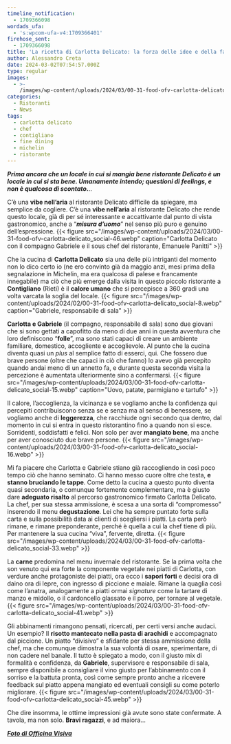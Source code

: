 ```yaml
---
timeline_notification:
  - 1709366098
wordads_ufa:
  - 's:wpcom-ufa-v4:1709366401'
firehose_sent:
  - 1709366098
title: 'La ricetta di Carlotta Delicato: la forza delle idee e della famiglia'
author: Alessandro Creta
date: 2024-03-02T07:54:57.000Z
type: regular
images:
  - >-
    /images/wp-content/uploads/2024/03/00-31-food-ofv-carlotta-delicato_social-37.webp
categories:
  - Ristoranti
  - News
tags:
  - carlotta delicato
  - chef
  - contigliano
  - fine dining
  - michelin
  - ristorante
---
```


***Prima ancora che un locale in cui si mangia bene ristorante Delicato è un locale in cui si sta bene. Umanamente intendo; questioni di feelings, e non è qualcosa di scontato.***..

C’è una **vibe nell’aria** al ristorante Delicato difficile da spiegare, ma semplice da cogliere. C’è una **vibe nell’aria** al ristorante Delicato che rende questo locale, già di per sé interessante e accattivante dal punto di vista gastronomico, anche a “***misura d’uomo***” nel senso più puro e genuino dell’espressione.
{{\< figure src="/images/wp-content/uploads/2024/03/00-31-food-ofv-carlotta-delicato\_social-46.webp" caption="Carlotta Delicato con il compagno Gabriele e il sous chef del ristorante, Emanuele Panitti" >}}

Che la cucina di **Carlotta Delicato** sia una delle più intriganti del momento non lo dico certo io (ne ero convinto già da maggio anzi, mesi prima della segnalazione in Michelin, ma era qualcosa di palese e francamente innegabile) ma ciò che più emerge dalla visita in questo piccolo ristorante a **Contigliano** (Rieti) è il **calore umano** che si percepisce a 360 gradi una volta varcata la soglia del locale.
{{\< figure src="/images/wp-content/uploads/2024/02/00-31-food-ofv-carlotta-delicato\_social-8.webp" caption="Gabriele, responsabile di sala" >}}

**Carlotta e Gabriele** (il compagno, responsabile di sala) sono due giovani che si sono gettati a capofitto da meno di due anni in questa avventura che loro definiscono “**folle**”, ma sono stati capaci di creare un ambiente familiare, domestico, accogliente e accoglievole. Al punto che la cucina diventa quasi un *plus* al semplice fatto di esserci, qui. Che fossero due brave persone (oltre che capaci in ciò che fanno) lo avevo già percepito quando andai meno di un annetto fa, e durante questa seconda visita la percezione è aumentata ulteriormente sino a confermarsi.
{{\< figure src="/images/wp-content/uploads/2024/03/00-31-food-ofv-carlotta-delicato\_social-15.webp" caption="Uovo, patate, parmigiano e tartufo" >}}

Il calore, l’accoglienza, la vicinanza e se vogliamo anche la confidenza qui percepiti contribuiscono senza se e senza ma al senso di benessere, se vogliamo anche di **leggerezza**, che racchiude ogni secondo qua dentro, dal momento in cui si entra in questo ristorantino fino a quando non si esce. Sorridenti, soddisfatti e felici. Non solo per aver **mangiato bene**, ma anche per aver conosciuto due brave persone.
{{\< figure src="/images/wp-content/uploads/2024/03/00-31-food-ofv-carlotta-delicato\_social-16.webp" >}}

Mi fa piacere che Carlotta e Gabriele stiano già raccogliendo in così poco tempo ciò che hanno seminato. Ci hanno messo cuore oltre che testa, **e stanno bruciando le tappe**. Come detto la cucina a questo punto diventa quasi secondaria, o comunque fortemente complementare, ma è giusto dare **adeguato risalto** al percorso gastronomico firmato Carlotta Delicato. La chef, per sua stessa ammissione, è scesa a una sorta di “compromesso” inserendo il menu **degustazione**. Lei che ha sempre puntato forte sulla carta e sulla possibilità data ai clienti di scegliersi i piatti. La carta però rimane, e rimane preponderante, perché è quella a cui la chef tiene di più. Per mantenere la sua cucina “viva”, fervente, diretta.
{{\< figure src="/images/wp-content/uploads/2024/03/00-31-food-ofv-carlotta-delicato\_social-33.webp" >}}

La **carne** predomina nel menu invernale del ristorante. Se la prima volta che son venuto qui era forte la componente vegetale nei piatti di Carlotta, con verdure anche protagoniste dei piatti, ora ecco i **sapori forti** e decisi ora di daino ora di lepre, con ingresso di piccione e maiale. Rimane la quaglia così come l’anatra, analogamente a piatti ormai *signature* come la tartare di manzo e midollo, o il cardoncello glassato e il porro, per tornare al vegetale.
{{\< figure src="/images/wp-content/uploads/2024/03/00-31-food-ofv-carlotta-delicato\_social-41.webp" >}}

Gli abbinamenti rimangono pensati, ricercati, per certi versi anche audaci. Un esempio? Il **risotto mantecato nella pasta di arachidi** e accompagnato dal piccione. Un piatto “divisivo” e sfidante per stessa ammissione della chef, ma che comunque dimostra la sua volontà di osare, sperimentare, di non cadere nel banale. Il tutto è spiegato a modo, con il giusto mix di formalità e confidenza, da **Gabriele**, supervisore e responsabile di sala, sempre disponibile a consigliare il vino giusto per l’abbinamento con il sorriso e la battuta pronta, così come sempre pronto anche a ricevere feedback sul piatto appena mangiato ed eventuali consigli su come poterlo migliorare.
{{\< figure src="/images/wp-content/uploads/2024/03/00-31-food-ofv-carlotta-delicato\_social-45.webp" >}}

Che dire insomma, le ottime impressioni già avute sono state confermate. A tavola, ma non solo. **Bravi ragazzi**, e ad maiora… 

<a href="https://www.officinavisiva.it/" target="_blank" rel="noreferrer noopener"><strong><em>Foto di Officina Visiva</em></strong></a>
